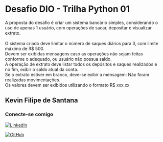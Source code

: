 # Desafio DIO - Trilha Python 01

A proposta do desafio é criar um sistema bancário simples, considerando o uso de apenas 1 usuário, com operações de sacar, depositar e visualizar extrato.<br/><br/>
O sistema criado deve limitar o número de saques diários para 3, com limite máximo de R$ 500.<br/>
Devem ser exibidas mensagens caso as operações não sejam feitas conforme o adequado, ou usuário não possua saldo.<br/>
A operação de extrato deve listar todos os depósitos e saques realizados e no fim, exibir o saldo atual da conta.<br/>
Se o extrato estiver em branco, deve-se exibir a mensagem: Não foram realizadas movimentações.<br/>
Os valores devem ser exibidos utilizando o formato R$ xxx.xx


## Kevin Filipe de Santana
### Conecte-se comigo

[![LinkedIn](https://img.shields.io/badge/LinkedIn-0077B5?style=for-the-badge&logo=linkedin&logoColor=white)](www.linkedin.com/in/kevin-santana-172aba312)

[![GitHub](https://img.shields.io/badge/GitHub-100000?style=for-the-badge&logo=github&logoColor=white)](https://github.com/kevinfilip)
